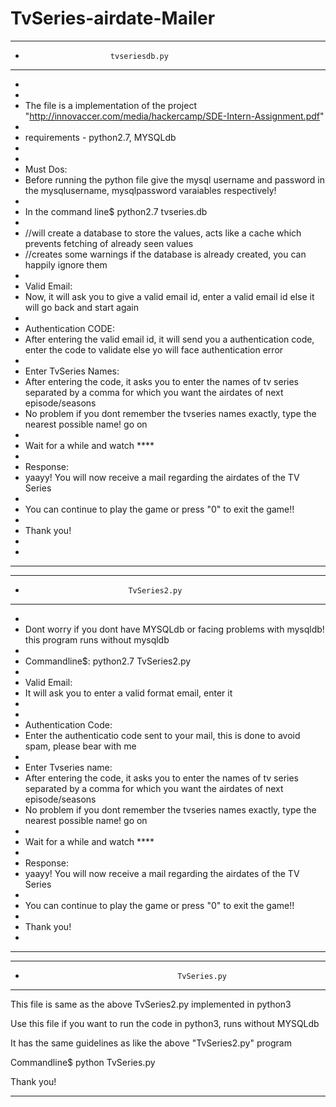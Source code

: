 # TvSeries-airdate-Mailer

*********************************************************************************************************************************************************
*                        tvseriesdb.py                                                                                                              
*********************************************************************************************************************************************************
+                                                                                                                                                       
+                                                                                                                                                       
+  The file is a implementation of the project "http://innovaccer.com/media/hackercamp/SDE-Intern-Assignment.pdf"                                       
+  
+  requirements - python2.7, MYSQLdb
+   
+
+  Must Dos:
+  Before running the python file give the mysql username and password in the mysqlusername, mysqlpassword varaiables respectively!
+  
+  In the command line$ python2.7 tvseries.db
+
+  //will create a database to store the values, acts like a cache which prevents fetching of already seen values
+  //creates some warnings if the database is already created, you can happily ignore them
+  
+  Valid Email:
+  Now, it will ask you to give a valid email id, enter a valid email id else it will go back and start again
+
+  Authentication CODE: 
+  After entering the valid email id, it will send you a authentication code, enter the code to validate else yo will face authentication error
+
+  Enter TvSeries Names:
+  After entering the code, it asks you to enter the names of tv series separated by a comma for which you want the airdates of next episode/seasons
+  No problem if you dont remember the tvseries names exactly, type the nearest possible name! go on
+
+  Wait for a while and watch ****
+
+  Response:
+  yaayy! You will now receive a mail regarding the airdates of the TV Series   
+
+  You can continue to play the game or press "0" to exit the game!!
+
+  Thank you!
+
+
**********************************************************************************************************************************************************


***********************************************************************************************************************************************************
*                            TvSeries2.py
***********************************************************************************************************************************************************
* 
*   Dont worry if you dont have MYSQLdb or facing problems with mysqldb!  this program runs without mysqldb
*
*   Commandline$: python2.7 TvSeries2.py
*   
*   Valid Email:
*   It will ask you to enter a valid format email, enter it
*
*
*   Authentication Code:
*   Enter the authenticatio code sent to your mail, this is done to avoid spam, please bear with me
*
*   Enter Tvseries name:
*   After entering the code, it asks you to enter the names of tv series separated by a comma for which you want the airdates of next episode/seasons
*   No problem if you dont remember the tvseries names exactly, type the nearest possible name! go on
*
*   Wait for a while and watch ****
*
*   Response:
*   yaayy! You will now receive a mail regarding the airdates of the TV Series   
*
*   You can continue to play the game or press "0" to exit the game!!
*
*   Thank you!
*
*********************************************************************************************************************************************************

*******************************************************************************************************************************************************
*                                       TvSeries.py
*******************************************************************************************************************************************************


  This file is same as the above TvSeries2.py implemented in python3

  Use this file if you want to run the code in python3, runs without MYSQLdb

  It has the same guidelines as like the above "TvSeries2.py" program

  Commandline$ python TvSeries.py

  Thank you!

***********************************************************************************************************************************************************




